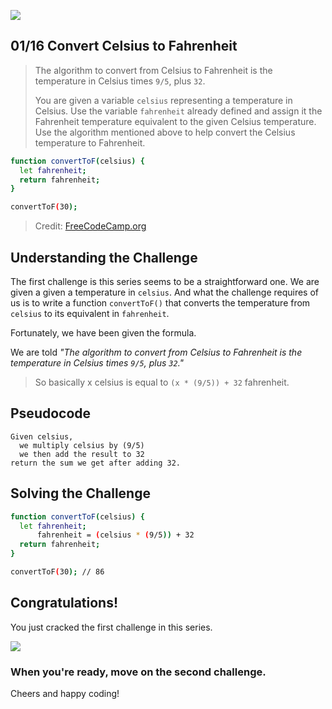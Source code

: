 ![](https://img.shields.io/badge/Coding-Challenges-darkgreen)

## 01/16 Convert Celsius to Fahrenheit

>The algorithm to convert from Celsius to Fahrenheit is the temperature in Celsius times `9/5`, plus `32`.
>
> You are given a variable `celsius` representing a temperature in Celsius. 
Use the variable `fahrenheit` already defined and assign it the Fahrenheit 
temperature equivalent to the given Celsius temperature. Use the algorithm 
mentioned above to help convert the Celsius temperature to Fahrenheit.

```bash
function convertToF(celsius) {
  let fahrenheit;
  return fahrenheit;
}

convertToF(30);
```
> Credit: [FreeCodeCamp.org](https://www.freecodecamp.org/learn/javascript-algorithms-and-data-structures/basic-algorithm-scripting/convert-celsius-to-fahrenheit)


## Understanding the Challenge
The first challenge is this series seems to be a straightforward one. 
We are given a given a temperature in `celsius`. And what the challenge 
requires of us is to write a function `convertToF()` that converts the 
temperature from `celsius` to its equivalent in `fahrenheit`.

Fortunately, we have been given the formula. 

We are told _"The algorithm to convert from Celsius to Fahrenheit is the temperature in Celsius times `9/5`, plus `32`."_
> So basically x celsius is equal to `(x * (9/5)) + 32` fahrenheit.

## Pseudocode
```
Given celsius,
  we multiply celsius by (9/5)
  we then add the result to 32
return the sum we get after adding 32.
```

## Solving the Challenge

```bash
function convertToF(celsius) {
  let fahrenheit;
      fahrenheit = (celsius * (9/5)) + 32
  return fahrenheit;
}

convertToF(30); // 86
```
## Congratulations!
You just cracked the first challenge in this series.

![](https://camo.githubusercontent.com/749155b89333c6d89386f5c98dd110e234a00f2aa1e864a5b3fecaf089aedb27/68747470733a2f2f6d656469612e67697068792e636f6d2f6d656469612f336f36664a31424d375232454252446e784b2f67697068792e676966)

### When you're ready, move on the second challenge. 

Cheers and happy coding!
